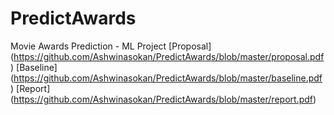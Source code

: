 # PredictAwards
Movie Awards Prediction - ML Project
[Proposal] (https://github.com/Ashwinasokan/PredictAwards/blob/master/proposal.pdf)
[Baseline] (https://github.com/Ashwinasokan/PredictAwards/blob/master/baseline.pdf)
[Report] (https://github.com/Ashwinasokan/PredictAwards/blob/master/report.pdf)
